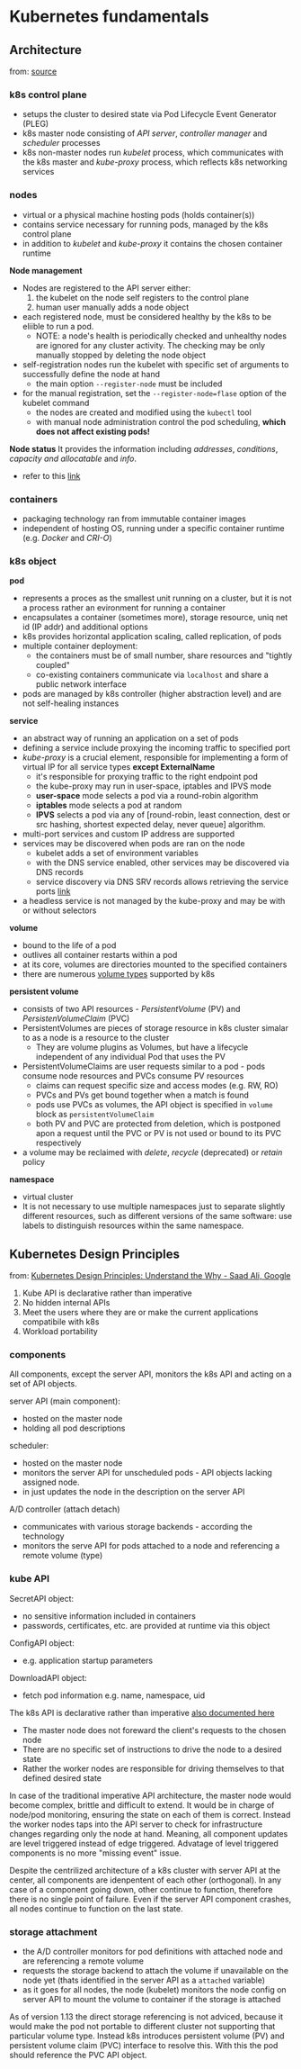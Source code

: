 # Kubernetes fundamentals

## Architecture

from: [source](https://kubernetes.io/docs/concepts/)

### k8s control plane
- setups the cluster to desired state via Pod Lifecycle Event Generator (PLEG)
- k8s master node consisting of _API server_, _controller manager_ and _scheduler_ processes
- k8s non-master nodes run _kubelet_ process, which communicates with the k8s master and _kube-proxy_ process, which reflects k8s networking services

### nodes
- virtual or a physical machine hosting pods (holds container(s))
- contains service necessary for running pods, managed by the k8s control plane
- in addition to _kubelet_ and _kube-proxy_ it contains the chosen container runtime

**Node management**
- Nodes are registered to the API server either:
    1. the kubelet on the node self registers to the control plane
    2. human user manually adds a node object
- each registered node, must be considered healthy by the k8s to be eliible to run a pod.
    - NOTE: a node's health is periodically checked and unhealthy nodes are ignored for any cluster activity. The checking may be only manually stopped by deleting the node object
- self-registration nodes run the kubelet with specific set of arguments to successfully define the node at hand
    - the main option `--register-node` must be included
- for the manual registration, set the `--register-node=flase` option of the kubelet command
    - the nodes are created and modified using the `kubectl` tool
    - with manual node administration control the pod scheduling, **which does not affect existing pods!**

**Node status**
It provides the information including _addresses_, _conditions_, _capacity and allocatable_ and _info_.
- refer to this [link](https://kubernetes.io/docs/concepts/architecture/nodes/#node-status)

### containers
- packaging technology ran from immutable container images
- independent of hosting OS, running under a specific container runtime (e.g. _Docker_ and _CRI-O_)

### k8s object

**pod**
- represents a proces as the smallest unit running on a cluster, but it is not a process rather an evironment for running a container
- encapsulates a container (sometimes more), storage resource, uniq net id (IP addr) and additional options
- k8s provides horizontal application scaling, called replication, of pods
- multiple container deployment:
    - the containers must be of small number, share resources and "tightly coupled"
    - co-existing containers communicate via `localhost` and share a public network interface
- pods are managed by k8s controller (higher abstraction level) and are not self-healing instances

**service**
- an abstract way of running an application on a set of pods
- defining a service include proxying the incoming traffic to specified port
- _kube-proxy_ is a crucial element, responsible for implementing a form of virtual IP for all service types **except ExternalName**
    - it's responsible for proxying traffic to the right endpoint pod
    - the kube-proxy may run in user-space, iptables and IPVS mode
    - **user-space** mode selects a pod via a round-robin algorithm
    - **iptables** mode selects a pod at random
    - **IPVS** selects a pod via any of [round-robin, least connection, dest or src hashing, shortest expected delay, never queue] algorithm.
- multi-port services and custom IP address are supported
- services may be discovered when pods are ran on the node
    - kubelet adds a set of environment variables
    - with the DNS service enabled, other services may be discovered via DNS records
    - service discovery via DNS SRV records allows retrieving the service ports [link](https://kubernetes.io/docs/concepts/services-networking/service/#dns)
- a headless service is not managed by the kube-proxy and may be with or without selectors

**volume**
- bound to the life of a pod
- outlives all container restarts within a pod
- at its core, volumes are directories mounted to the specified containers
- there are numerous [volume types](https://kubernetes.io/docs/concepts/storage/volumes/#types-of-volumes) supported by k8s

**persistent volume**
- consists of two API resources - _PersistentVolume_ (PV) and _PersistenVolumeClaim_ (PVC)
- PersistentVolumes are pieces of storage resource in k8s cluster simalar to as a node is a resource to the cluster
    - They are volume plugins as Volumes, but have a lifecycle independent of any individual Pod that uses the PV
- PersistentVolumeClaims are user requests similar to a pod - pods consume node resources and PVCs consume PV resources
    - claims can request specific size and access modes (e.g. RW, RO)
    - PVCs and PVs get bound together when a match is found
    - pods use PVCs as volumes, the API object is specified in `volume` block as `persistentVolumeClaim`
    - both PV and PVC are protected from deletion, which is postponed apon a request until the PVC or PV is not used or bound to its PVC respectively
- a volume may be reclaimed with _delete_, _recycle_ (deprecated) or _retain_ policy

**namespace**
- virtual cluster
- It is not necessary to use multiple namespaces just to separate slightly different resources, such as different versions of the same software: use labels to distinguish resources within the same namespace.

## Kubernetes Design Principles

from: [Kubernetes Design Principles: Understand the Why - Saad Ali, Google](https://www.youtube.com/watch?v=ZuIQurh_kDk)

1. Kube API is declarative rather than imperative
2. No hidden internal APIs
3. Meet the users where they are or make the current applications compatibile with k8s
4. Workload portability

### components

All components, except the server API, monitors the k8s API and acting on a set of API objects.

server API (main component):
- hosted on the master node
- holding all pod descriptions

scheduler:
- hosted on the master node
- monitors the server API for unscheduled pods - API objects lacking assigned node.
- in just updates the node in the description on the server API

A/D controller (attach detach)
- communicates with various storage backends - according the technology
- monitors the serve API for pods attached to a node and referencing a remote volume (type)

### kube API

SecretAPI object:
- no sensitive information included in containers
- passwords, certificates, etc. are provided at runtime via this object

ConfigAPI object:
- e.g. application startup parameters

DownloadAPI object:
- fetch pod information e.g. name, namespace, uid

The k8s API is declarative rather than imperative [also documented here](https://thenewstack.io/the-declarative-power-of-apis/)
- The master node does not foreward the client's requests to the chosen node
- There are no specific set of instructions to drive the node to a desired state
- Rather the worker nodes are responsible for driving themselves to that defined desired state

In case of the traditional imperative API architecture, the master node would become complex, brittle and difficult to extend. It would be in charge of node/pod monitoring, ensuring the state on each of them is correct. Instead the worker nodes taps into the API server to check for infrastructure changes regarding only the node at hand. Meaning, all component updates are level triggered instead of edge triggered. Advatage of level triggered components is no more "missing event" issue.

Despite the centrilized architecture of a k8s cluster with server API at the center, all components are idenpentent of each other (orthogonal). In any case of a component going down, other continue to function, therefore there is no single point of failure. Even if the server API component crashes, all nodes continue to function on the last state.

### storage attachment

- the A/D controller monitors for pod definitions with attached node and are referencing a remote volume
- requests the storage backend to attach the volume if unavailable on the node yet (thats identified in the server API as a `attached` variable)
- as it goes for all nodes, the node (kubelet) monitors the node config on server API to mount the volume to container if the storage is attached

As of version 1.13 the direct storage referencing is not adviced, because it would make the pod not portable to different cluster not supporting that particular volume type. Instead k8s introduces persistent volume (PV) and persistent volume claim (PVC) interface to resolve this. With this the pod should reference the PVC API object.
